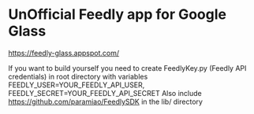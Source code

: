 UnOfficial Feedly app for Google Glass
========================

https://feedly-glass.appspot.com/

If you want to build yourself you need to create FeedlyKey.py (Feedly API credentials) in root directory with variables FEEDLY_USER=YOUR_FEEDLY_API_USER, FEEDLY_SECRET=YOUR_FEEDLY_API_SECRET 
Also include https://github.com/paramiao/FeedlySDK in the lib/ directory
